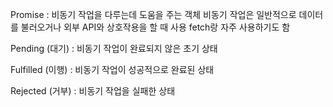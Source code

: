 
Promise :
    비동기 작업을 다루는데 도움을 주는 객체
    비동기 작업은 일반적으로 데이터를 불러오거나 외부 API와 상호작용을 할 때 사용
    fetch랑 자주 사용하기도 함

Pending (대기) :
    비동기 작업이 완료되지 않은 초기 상태

Fulfilled (이행) :
    비동기 작업이 성공적으로 완료된 상태

Rejected (거부) :
    비동기 작업을 실패한 상태
